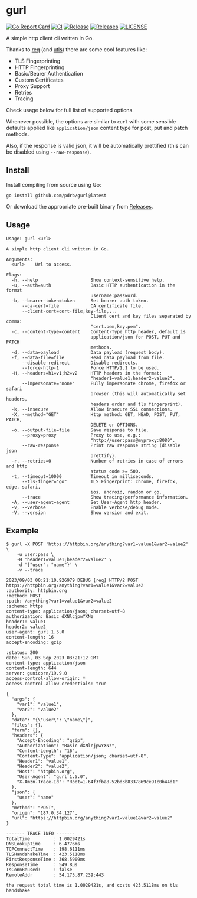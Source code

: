 # gurl

[![Go Report Card](https://goreportcard.com/badge/github.com/pdrb/gurl)](https://goreportcard.com/report/github.com/pdrb/gurl)
[![CI](https://github.com/pdrb/gurl/actions/workflows/ci.yml/badge.svg)](https://github.com/pdrb/gurl/actions/workflows/ci.yml)
[![Release](https://github.com/pdrb/gurl/actions/workflows/release.yml/badge.svg)](https://github.com/pdrb/gurl/actions/workflows/release.yml)
[![Releases](https://img.shields.io/github/v/release/pdrb/gurl.svg)](https://github.com/pdrb/gurl/releases)
[![LICENSE](https://img.shields.io/github/license/pdrb/gurl)](https://github.com/pdrb/gurl/blob/main/LICENSE)

A simple http client cli written in Go.

Thanks to [req](https://github.com/imroc/req) (and [utls](https://github.com/refraction-networking/utls)) there are some cool features like:

* TLS Fingerprinting
* HTTP Fingerprinting
* Basic/Bearer Authentication
* Custom Certificates
* Proxy Support
* Retries
* Tracing

Check usage below for full list of supported options.

Whenever possible, the options are similar to `curl` with some sensible defaults applied like `application/json` content type for post, put and patch methods.

Also, if the response is valid json, it will be automatically prettified (this can be disabled using `--raw-response`).

## Install

Install compiling from source using Go:

```shell
go install github.com/pdrb/gurl@latest
```

Or download the appropriate pre-built binary from [Releases](https://github.com/pdrb/gurl/releases).

## Usage

```text
Usage: gurl <url>

A simple http client cli written in Go.

Arguments:
  <url>    Url to access.

Flags:
  -h, --help                    Show context-sensitive help.
  -u, --auth=auth               Basic HTTP authentication in the format
                                username:password.
  -b, --bearer-token=token      Set bearer auth token.
      --ca-cert=file            CA certificate file.
      --client-cert=cert-file,key-file,...
                                Client cert and key files separated by comma:
                                "cert.pem,key.pem".
  -c, --content-type=content    Content-Type http header, default is
                                application/json for POST, PUT and PATCH
                                methods.
  -d, --data=payload            Data payload (request body).
  -f, --data-file=file          Read data payload from file.
      --disable-redirect        Disable redirects.
      --force-http-1            Force HTTP/1.1 to be used.
  -H, --headers=h1=v1;h2=v2     HTTP headers in the format:
                                "header1=value1;header2=value2".
      --impersonate="none"      Fully impersonate chrome, firefox or safari
                                browser (this will automatically set headers,
                                headers order and tls fingerprint).
  -k, --insecure                Allow insecure SSL connections.
  -X, --method="GET"            Http method: GET, HEAD, POST, PUT, PATCH,
                                DELETE or OPTIONS.
  -o, --output-file=file        Save response to file.
      --proxy=proxy             Proxy to use, e.g.:
                                "http://user:pass@myproxy:8080".
      --raw-response            Print raw response string (disable json
                                prettify).
  -r, --retries=0               Number of retries in case of errors and http
                                status code >= 500.
  -t, --timeout=10000           Timeout in milliseconds.
      --tls-finger="go"         TLS Fingerprint: chrome, firefox, edge, safari,
                                ios, android, random or go.
      --trace                   Show tracing/performance information.
  -A, --user-agent=agent        Set User-Agent http header.
  -v, --verbose                 Enable verbose/debug mode.
  -V, --version                 Show version and exit.
```

## Example

```text
$ gurl -X POST 'https://httpbin.org/anything?var1=value1&var2=value2' \
    -u user:pass \
    -H 'header1=value1;header2=value2' \
    -d '{"user": "name"}' \
    -v --trace

2023/09/03 00:21:10.926979 DEBUG [req] HTTP/2 POST https://httpbin.org/anything?var1=value1&var2=value2
:authority: httpbin.org
:method: POST
:path: /anything?var1=value1&var2=value2
:scheme: https
content-type: application/json; charset=utf-8
authorization: Basic dXNlcjpwYXNz
header1: value1
header2: value2
user-agent: gurl 1.5.0
content-length: 16
accept-encoding: gzip

:status: 200
date: Sun, 03 Sep 2023 03:21:12 GMT
content-type: application/json
content-length: 644
server: gunicorn/19.9.0
access-control-allow-origin: *
access-control-allow-credentials: true

{
  "args": {
    "var1": "value1",
    "var2": "value2"
  },
  "data": "{\"user\": \"name\"}",
  "files": {},
  "form": {},
  "headers": {
    "Accept-Encoding": "gzip",
    "Authorization": "Basic dXNlcjpwYXNz",
    "Content-Length": "16",
    "Content-Type": "application/json; charset=utf-8",
    "Header1": "value1",
    "Header2": "value2",
    "Host": "httpbin.org",
    "User-Agent": "gurl 1.5.0",
    "X-Amzn-Trace-Id": "Root=1-64f3fba8-52bd3b8337869ce91c0b44d1"
  },
  "json": {
    "user": "name"
  },
  "method": "POST",
  "origin": "187.0.34.127",
  "url": "https://httpbin.org/anything?var1=value1&var2=value2"
}

------- TRACE INFO -------
TotalTime         : 1.0029421s
DNSLookupTime     : 6.4776ms
TCPConnectTime    : 198.6111ms
TLSHandshakeTime  : 423.5118ms
FirstResponseTime : 368.5909ms
ResponseTime      : 549.8µs
IsConnReused:     : false
RemoteAddr        : 54.175.87.239:443

the request total time is 1.0029421s, and costs 423.5118ms on tls handshake
```
